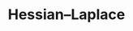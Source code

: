 ---
{
  "area": "computer-vision",
  "title": "Hessian–Laplace",
  "year": null,
  "categories": [
      "feature-detectors"
  ],
  "components": [],
  "thumbnail": null,
  "introduced_by": null,
  "links": [
  ]
}
---